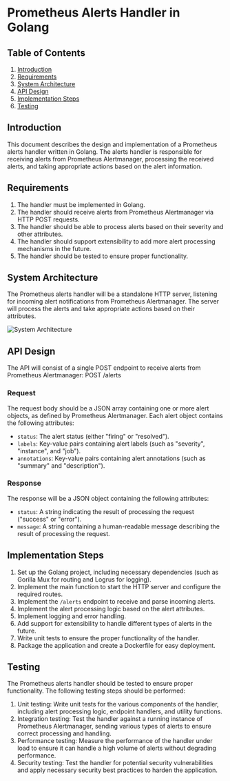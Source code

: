 # Prometheus Alerts Handler in Golang

## Table of Contents

1. [Introduction](#introduction)
2. [Requirements](#requirements)
3. [System Architecture](#system-architecture)
4. [API Design](#api-design)
5. [Implementation Steps](#implementation-steps)
6. [Testing](#testing)

## Introduction

This document describes the design and implementation of a Prometheus alerts handler written in Golang. The alerts handler is responsible for receiving alerts from Prometheus Alertmanager, processing the received alerts, and taking appropriate actions based on the alert information.

## Requirements

1. The handler must be implemented in Golang.
2. The handler should receive alerts from Prometheus Alertmanager via HTTP POST requests.
3. The handler should be able to process alerts based on their severity and other attributes.
4. The handler should support extensibility to add more alert processing mechanisms in the future.
5. The handler should be tested to ensure proper functionality.

## System Architecture

The Prometheus alerts handler will be a standalone HTTP server, listening for incoming alert notifications from Prometheus Alertmanager. The server will process the alerts and take appropriate actions based on their attributes.

![System Architecture](./system-architecture.png)

## API Design

The API will consist of a single POST endpoint to receive alerts from Prometheus Alertmanager:
POST /alerts

### Request

The request body should be a JSON array containing one or more alert objects, as defined by Prometheus Alertmanager. Each alert object contains the following attributes:

- `status`: The alert status (either "firing" or "resolved").
- `labels`: Key-value pairs containing alert labels (such as "severity", "instance", and "job").
- `annotations`: Key-value pairs containing alert annotations (such as "summary" and "description").

### Response

The response will be a JSON object containing the following attributes:

- `status`: A string indicating the result of processing the request ("success" or "error").
- `message`: A string containing a human-readable message describing the result of processing the request.

## Implementation Steps

1. Set up the Golang project, including necessary dependencies (such as Gorilla Mux for routing and Logrus for logging).
2. Implement the main function to start the HTTP server and configure the required routes.
3. Implement the `/alerts` endpoint to receive and parse incoming alerts.
4. Implement the alert processing logic based on the alert attributes.
5. Implement logging and error handling.
6. Add support for extensibility to handle different types of alerts in the future.
7. Write unit tests to ensure the proper functionality of the handler.
8. Package the application and create a Dockerfile for easy deployment.

## Testing

The Prometheus alerts handler should be tested to ensure proper functionality. The following testing steps should be performed:

1. Unit testing: Write unit tests for the various components of the handler, including alert processing logic, endpoint handlers, and utility functions.
2. Integration testing: Test the handler against a running instance of Prometheus Alertmanager, sending various types of alerts to ensure correct processing and handling.
3. Performance testing: Measure the performance of the handler under load to ensure it can handle a high volume of alerts without degrading performance.
4. Security testing: Test the handler for potential security vulnerabilities and apply necessary security best practices to harden the application.


